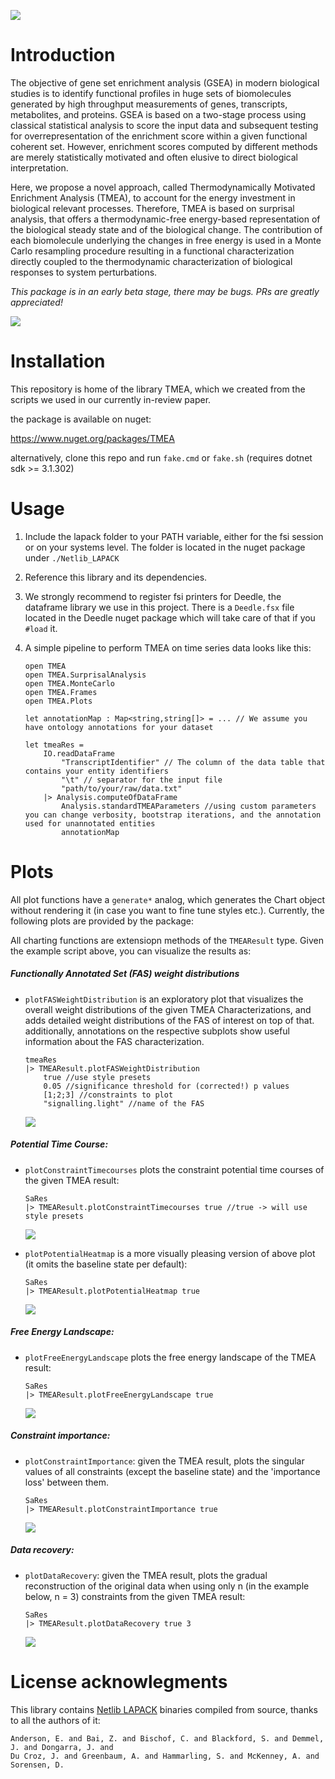 ![](https://img.shields.io/nuget/v/TMEA)


# Introduction

The objective of gene set enrichment analysis (GSEA) in modern biological studies is to identify functional 
profiles in huge sets of biomolecules generated by high throughput measurements of genes, transcripts, metabolites, 
and proteins. GSEA is based on a two-stage process using classical statistical analysis to score the input data and 
subsequent testing for overrepresentation of the enrichment score within a given functional coherent set. 
However, enrichment scores computed by different methods are merely statistically motivated and often elusive to 
direct biological interpretation. 

Here, we propose a novel approach, called Thermodynamically Motivated Enrichment Analysis (TMEA), to account for the 
energy investment in biological relevant processes. Therefore, TMEA is based on surprisal analysis, that offers a 
thermodynamic-free energy-based representation of the biological steady state and of the biological change. 
The contribution of each biomolecule underlying the changes in free energy is used in a Monte Carlo resampling 
procedure resulting in a functional characterization directly coupled to the thermodynamic characterization of 
biological responses to system perturbations.

_This package is in an early beta stage, there may be bugs. PRs are greatly appreciated!_ 

![](./docs/img/GraphicalAbstract.png)

# Installation

This repository is home of the library TMEA, which we created from the scripts we used in our currently in-review paper.

the package is available on nuget:

https://www.nuget.org/packages/TMEA

alternatively, clone this repo and run `fake.cmd` or `fake.sh` (requires dotnet sdk >= 3.1.302)


# Usage

1. Include the lapack folder to your PATH variable, either for the fsi session or on your systems level. The folder is located in the nuget package under `./Netlib_LAPACK`

2. Reference this library and its dependencies.

3. We strongly recommend to register fsi printers for Deedle, the dataframe library we use in this project. There is a `Deedle.fsx` file located in the Deedle nuget package which will take care of that if you `#load` it.

4. A simple pipeline to perform TMEA on time series data looks like this:

    ```F#
    open TMEA
    open TMEA.SurprisalAnalysis
    open TMEA.MonteCarlo
    open TMEA.Frames
    open TMEA.Plots

    let annotationMap : Map<string,string[]> = ... // We assume you have ontology annotations for your dataset

    let tmeaRes = 
        IO.readDataFrame 
            "TranscriptIdentifier" // The column of the data table that contains your entity identifiers
            "\t" // separator for the input file
            "path/to/your/raw/data.txt"
        |> Analysis.computeOfDataFrame 
            Analysis.standardTMEAParameters //using custom parameters you can change verbosity, bootstrap iterations, and the annotation used for unannotated entities
            annotationMap
    ```

# Plots

All plot functions have a `generate*` analog, which generates the Chart object without rendering it (in case you want to fine tune styles etc.).
Currently, the following plots are provided by the package:

All charting functions are extensiopn methods of the `TMEAResult` type. Given the example script above, you can visualize the results as:

##### Functionally Annotated Set (FAS) weight distributions

 - `plotFASWeightDistribution` is an exploratory plot that visualizes the overall weight distributions of the given TMEA Characterizations, and adds detailed weight distributions of the FAS of interest on top of that. additionally, annotations on the respective subplots show useful information about the FAS characterization.

    ```F#
    tmeaRes
    |> TMEAResult.plotFASWeightDistribution 
        true //use style presets
        0.05 //significance threshold for (corrected!) p values
        [1;2;3] //constraints to plot
        "signalling.light" //name of the FAS
    ```

    ![](./docs/img/FASWeightDist.png)

##### Potential Time Course:

 - `plotConstraintTimecourses` plots the constraint potential time courses of the given TMEA result:

    ```F#
    SaRes
    |> TMEAResult.plotConstraintTimecourses true //true -> will use style presets
    ```

    ![](./docs/img/cpTimeCourse.png)

 - `plotPotentialHeatmap` is a more visually pleasing version of above plot (it omits the baseline state per default):

    ```F#
    SaRes
    |> TMEAResult.plotPotentialHeatmap true
    ```

    ![](./docs/img/cpHeatmap.png)

##### Free Energy Landscape:

 - `plotFreeEnergyLandscape` plots the free energy landscape of the TMEA result:

    ```
    SaRes
    |> TMEAResult.plotFreeEnergyLandscape true
    ```

    ![](./docs/img/EnergyLandscape.png)

##### Constraint importance:

 - `plotConstraintImportance`: given the TMEA result, plots the singular values of all constraints (except the baseline state) and the 'importance loss' between them. 

    ```
    SaRes
    |> TMEAResult.plotConstraintImportance true
    ```

    ![](./docs/img/ConstraintImportance.png)

##### Data recovery:

 - `plotDataRecovery`: given the TMEA result, plots the gradual reconstruction of the original data when using only n (in the example below, n = 3) constraints from the given TMEA result:

    ```
    SaRes
    |> TMEAResult.plotDataRecovery true 3 
    ```

    ![](./docs/img/DataRecovery.png)

# License acknowlegments

This library contains [Netlib LAPACK](http://www.netlib.org/lapack/) binaries compiled from source, thanks to all the authors of it:
    
    Anderson, E. and Bai, Z. and Bischof, C. and Blackford, S. and Demmel, J. and Dongarra, J. and
    Du Croz, J. and Greenbaum, A. and Hammarling, S. and McKenney, A. and Sorensen, D.


